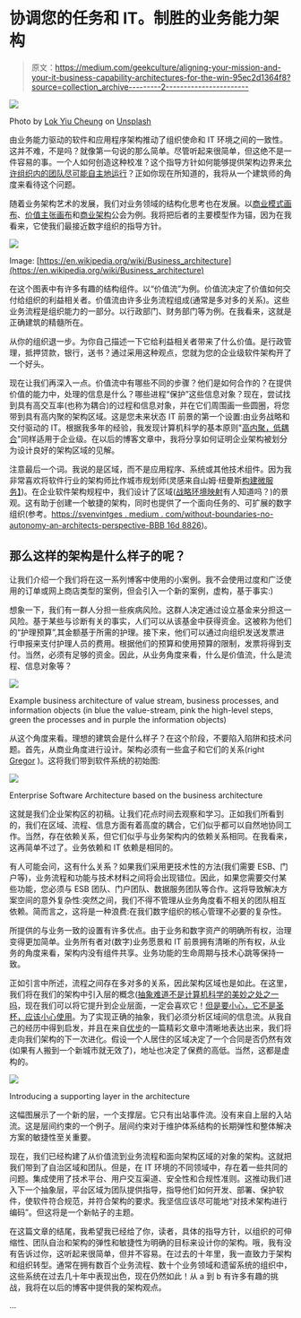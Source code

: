 # 协调您的任务和 IT。制胜的业务能力架构

> 原文：<https://medium.com/geekculture/aligning-your-mission-and-your-it-business-capability-architectures-for-the-win-95ec2d1364f8?source=collection_archive---------2----------------------->

![](img/566345e447ab2976662fff93df8d3e04.png)

Photo by [Lok Yiu Cheung](https://unsplash.com/@yiucheung?utm_source=medium&utm_medium=referral) on [Unsplash](https://unsplash.com?utm_source=medium&utm_medium=referral)

由业务能力驱动的软件和应用程序架构推动了组织使命和 IT 环境之间的一致性。这并不难，不是吗？就像第一句说的那么简单。尽管听起来很简单，但这绝不是一件容易的事。一个人如何创造这种校准？这个指导方针如何能够提供架构边界来[允许组织内的团队尽可能自主地运行](/enterprise-software-architecture/without-boundaries-no-autonomy-an-architects-perspective-bbb16d8826)？正如你现在所知道的，我将从一个建筑师的角度来看待这个问题。

随着业务架构艺术的发展，我们对业务领域的结构化思考也在发展。以[商业模式画布](https://www.strategyzer.com/canvas/business-model-canvas)、[价值主张画布](https://www.strategyzer.com/canvas/value-proposition-canvas)和[商业架构](https://www.businessarchitectureguild.org/)公会为例。我将把后者的主要模型作为锚，因为在我看来，它使我们最接近数字组织的指导方针。

![](img/4f845f6ba214d6f82360c53be50e0c88.png)

Image: [https://en.wikipedia.org/wiki/Business_architecture](https://en.wikipedia.org/wiki/Business_architecture)

在这个图表中有许多有趣的结构组件。以“价值流”为例。价值流决定了价值如何交付给组织的利益相关者。价值流由许多业务流程组成(通常是多对多的关系)。这些业务流程是组织能力的一部分。以行政部门、财务部门等为例。在我看来，这就是正确建筑的精髓所在。

从你的组织退一步。为你自己描述一下它给利益相关者带来了什么价值。是行政管理，抵押贷款，银行，送书？通过采用这种观点，您就为您的企业级软件架构开了一个好头。

现在让我们再深入一点。价值流中有哪些不同的步骤？他们是如何合作的？在提供价值的能力中，处理的信息是什么？哪些进程“保护”这些信息对象？现在，尝试找到具有高交互率(也称为耦合)的过程和信息对象，并在它们周围画一些圆圈，将您带到具有高内聚的架构区域。这是您未来状态 IT 前景的第一个设置:由业务战略和交付驱动的 IT。根据我多年的经验，我发现计算机科学的基本原则"[高内聚，低耦合](https://en.wikipedia.org/wiki/Coupling_(computer_programming))"同样适用于企业级。在以后的博客文章中，我将分享如何证明企业架构被划分为设计良好的架构区域的见解。

注意最后一个词。我说的是区域，而不是应用程序、系统或其他技术组件。因为我非常喜欢将软件行业的架构师比作城市规划师(灵感来自山姆·纽曼斯[构建微服务】](https://samnewman.io/books/building_microservices/))。在企业软件架构规程中，我们设计了区域([战略环境映射](https://www.infoq.com/articles/ddd-contextmapping/)有人知道吗？)的景观。这有助于创建一个敏捷的架构，同时也提供了一个面向任务的、可扩展的数字组织(参考。[https://svenvintges . medium . com/without-boundaries-no-autonomy-an-architects-perspective-BBB 16d 8826](https://svenvintges.medium.com/without-boundaries-no-autonomy-an-architects-perspective-bbb16d8826))。

## 那么这样的架构是什么样子的呢？

让我们介绍一个我们将在这一系列博客中使用的小案例。我不会使用过度和广泛使用的订单或网上商店类型的案例，但会引入一个新的案例，虚构，基于事实:)

想象一下，我们有一群人分担一些疾病风险。这群人决定通过设立基金来分担这一风险。基于某些与诊断有关的事实，人们可以从该基金中获得资金。这被称为他们的“护理预算”,其金额基于所需的护理。接下来，他们可以通过向组织发送发票进行申报来支付护理人员的费用。根据他们的预算和使用预算的限制，发票将得到支付。当然，必须有足够的资金。因此，从业务角度来看，什么是价值流，什么是流程、信息对象等？

![](img/80921432907d5ecb18c074cdd0cd7b5c.png)

Example business architecture of value stream, business processes, and information objects (in blue the value-stream, pink the high-level steps, green the processes and in purple the information objects)

从这个角度来看。理想的建筑会是什么样子？在这个阶段，不要陷入陷阱和技术问题。首先，从商业角度进行设计。架构必须有一些盒子和它们的关系(right [Gregor](https://www.amazon.de/dp/1492077542/ref=as_li_tl?ie=UTF8&linkCode=gs2&linkId=b743cdb232b038666e078965899c8624&creativeASIN=1492077542&tag=elevator-21&creative=9325&camp=1789) )。这将我们带到软件系统的初始图:

![](img/669c48669d4d60029309f8dbb6d3ba2d.png)

Enterprise Software Architecture based on the business architecture

这就是我们企业架构区的初稿。让我们花点时间去观察和学习。正如我们所看到的，我们在区域、流程、信息方面有着高度的耦合，它们似乎都可以自然地协同工作。当然，存在依赖关系，但它们似乎与业务架构内的依赖关系相同。在我看来，这再简单不过了。业务依赖和 IT 依赖是相同的。

有人可能会问，这有什么关系？如果我们采用更技术性的方法(我们需要 ESB、门户等)，业务流程和功能与技术材料之间将会出现错位。因此，如果您需要交付某些功能，您必须与 ESB 团队、门户团队、数据服务团队等合作。这将导致解决方案空间的意外复杂性:突然之间，我们不得不管理从业务角度看不相关的团队相互依赖。简而言之，这将是一种浪费:在我们数字组织的核心管理不必要的复杂性。

所提供的与业务一致的设置有许多优点。由于业务和数字资产的明确所有权，治理变得更加简单。业务所有者对(数字)业务愿景和 IT 前景拥有清晰的所有权，从业务的角度来看，架构内没有组件共享。业务功能的生命周期与技术心跳等保持一致。

正如引言中所述，流程之间存在多对多的关系，因此架构区域也是如此。在这里，我们将在我们的架构中引入层的概念([抽象难道不是计算机科学的美妙之处之一吗](https://en.wikipedia.org/wiki/Abstraction_laye)，现在我们可以将它提升到企业层面，一定会喜欢它！[但是要小心，它不是圣杯，应该小心使用](https://sandimetz.com/blog/2016/1/20/the-wrong-abstraction)。为了实现正确的抽象，我们必须分析区域间的信息流。从我自己的经历中得到启发，并且在来自[优步](https://eng.uber.com/microservice-architecture/)的一篇精彩文章中清晰地表达出来，我们将走向我们架构的下一次进化。假设一个人居住的区域决定了一个合同是否仍然有效(如果有人搬到一个新城市就无效了)，地址也决定了保费的高低。当然，这都是虚构的。

![](img/707ba2c0192badca3730c8663b31186f.png)

Introducing a supporting layer in the architecture

这幅图展示了一个新的层，一个支撑层。它只有出站事件流。没有来自上层的入站流。这是层间约束的一个例子。层间约束对于维护体系结构的长期弹性和整体解决方案的敏捷性至关重要。

现在，我们已经构建了从价值流到业务流程和面向架构区域的对象的架构。这就把我们带到了自治区域和团队。但是，在 IT 环境的不同领域中，存在着一些共同的问题。集成使用了技术平台、用户交互渠道、安全性和合规性准则。这推动我们进入下一个抽象层，平台区域为团队提供指导，指导他们如何开发、部署、保护软件，使软件符合规范，并符合架构的要求。我坚信应该尽可能地“对技术架构进行编码”。但这将是一个新帖子的主题。

在这篇文章的结尾，我希望我已经给了你，读者，具体的指导方针，以组织的可伸缩性、团队自治和架构的弹性和敏捷性为明确的目标来设计你的架构。哦，我有没有告诉过你，这听起来很简单，但并不容易。在过去的十年里，我一直致力于架构和组织转型。通常在拥有数百个业务流程、数十个业务领域和遗留系统的组织中，这些系统在过去几十年中表现出色，现在仍然如此！从 a 到 b 有许多有趣的挑战，我将在以后的博客中提供我的架构观点。

…